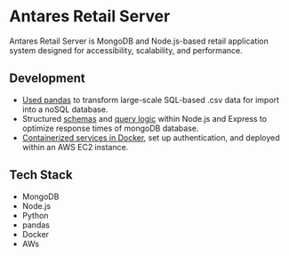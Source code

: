 # Antares Retail Server

Antares Retail Server is MongoDB and Node.js-based retail application system designed for accessibility, scalability, and performance.

## Development

- [Used pandas](https://github.com/juliamcneill/antares-retail-server/tree/master/data) to transform large-scale SQL-based .csv data for import into a noSQL database.
- Structured [schemas](https://github.com/juliamcneill/antares-retail-server/blob/master/db/schemas.js) and [query logic](https://github.com/juliamcneill/antares-retail-server/blob/master/index.js) within Node.js and Express to optimize response times of mongoDB database.
- [Containerized services in Docker](https://github.com/juliamcneill/antares-retail-server/blob/master/docker-compose.yml), set up authentication, and deployed within an AWS EC2 instance.

## Tech Stack

- MongoDB
- Node.js
- Python
- pandas
- Docker
- AWs
